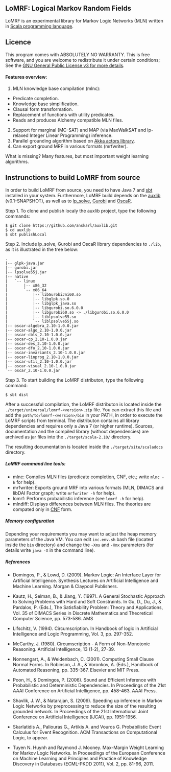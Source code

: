 ## LoMRF: Logical Markov Random Fields

LoMRF is an experimental library for Markov Logic Networks (MLN) written in [Scala programming language](http://scala-lang.org).

## Licence 

This program comes with ABSOLUTELY NO WARRANTY. This is free software, and you are welcome to redistribute it under certain conditions; See the [GNU General Public License v3 for more details](http://www.gnu.org/licenses/gpl-3.0.html).

#### Features overview:

1. MLN knowledge base compilation (mlnc):
  * Predicate completion.
  * Knowledge base simplification.
  * Clausal form transformation.
  * Replacement of functions with utility predicates.
  * Reads and produces Alchemy compatible MLN files.
2. Support for marginal (MC-SAT) and MAP (via MaxWalkSAT and lp-relaxed Integer Linear Programming) inference.
3. Parallel grounding algorithm based on [Akka actors library](http://akka.io/).
4. Can export ground MRF in various formats (mrfwriter).

What is missing? Many features, but most important weight learning algorithms.


## Instrunctions to build LoMRF from source

In order to build LoMRF from source, you need to have Java 7 and [sbt](http://www.scala-sbt.org/) installed in your system. Furthermore, LoMRF build depends on the [auxlib](https://github.com/anskarl/auxlib) (v0.1-SNAPSHOT), as well as to [lp_solve](http://lpsolve.sourceforge.net), [Gurobi](http://www.gurobi.com/) and [OscaR](http://oscarlib.bitbucket.org/).

Step 1. To clone and publish localy the auxlib project, type the following commands:

```
$ git clone https://github.com/anskarl/auxlib.git
$ cd auxlib
$ sbt publishLocal
```

Step 2. Include lp_solve, Gurobi and OscaR library dependencies to `./lib`, as it is illustrated in the tree below:

```
.
|-- glpk-java.jar
|-- gurobi.jar
|-- lpsolve55j.jar
|-- native
|   `-- linux
|       |-- x86_32
|       `-- x86_64
|           |-- libGurobiJni60.so
|           |-- libglpk.so.0
|           |-- libglpk_java.so
|           |-- libgurobi.so.6.0.0
|           |-- libgurobi60.so -> ./libgurobi.so.6.0.0
|           |-- liblpsolve55.so
|           `-- liblpsolve55j.so
|-- oscar-algebra_2.10-1.0.0.jar
|-- oscar-algo_2.10-1.0.0.jar
|-- oscar-cbls_2.10-1.0.0.jar
|-- oscar-cp_2.10-1.0.0.jar
|-- oscar-des_2.10-1.0.0.jar
|-- oscar-dfo_2.10-1.0.0.jar
|-- oscar-invariants_2.10-1.0.0.jar
|-- oscar-linprog_2.10-1.0.0.jar
|-- oscar-util_2.10-1.0.0.jar
|-- oscar-visual_2.10-1.0.0.jar
`-- oscar_2.10-1.0.0.jar

```

Step 3. To start building the LoMRF distributon, type the following command:

```
$ sbt dist
```

After a successful compilation, the LoMRF distributon is located inside the `./target/universal/lomrf-<version>.zip` file. You can extract this file and add the `path/to/lomrf-<version>/bin` in your PATH, in order to execute the LoMRF scripts from terminal. The distributon contains all library dependencies and requires only a Java 7 (or higher runtime). Sources, documentation and the compiled library (without dependencies) are archived as jar files into the `./target/scala-2.10/` directory.

The resulting documentation is located inside the `./target/site/scaladocs` directory.

##### LoMRF command line tools:

* mlnc: Compiles MLN files (predicate completion, CNF, etc.; write `mlnc -h` for help).
* mrfwriter: Exports ground MRF into various formats (MLN, DIMACS and libDAI Factor graph; write `mrfwriter -h` for help).
* lomrf: Performs probabilistic inference (see `lomrf -h` for help).
* mlndiff: Displays differences between MLN files. The theories are compated only in [CNF](http://en.wikipedia.org/wiki/Conjunctive_normal_form) form.


##### Memory configuration

Depending your requirements you may want to adjust the heap memory parameters of the Java VM. You can edit `inc.env.sh` bash file (located inside the `bin` directory) and change the `-Xms` and `-Xmx` parameters (for details write `java -X` in the command line).


##### References

* Domingos, P., & Lowd, D. (2009). Markov Logic: An Interface Layer for Artificial Intelligence. Synthesis Lectures on Artiﬁcial Intelligence and Machine Learning. Morgan & Claypool Publishers.

* Kautz, H., Selman, B., & Jiang, Y. (1997). A General Stochastic Approach to Solving Problems with Hard and Soft Constraints. In Gu, D., Du, J., & Pardalos, P. (Eds.), The Satisﬁability Problem: Theory and Applications, Vol. 35 of DIMACS Series in Discrete Mathematics and Theoretical Computer Science, pp. 573-586. AMS

* Lifschitz, V. (1994). Circumscription. In Handbook of logic in Artificial Intelligence and Logic Programming, Vol. 3, pp. 297-352.

* McCarthy, J. (1980). Circumscription - A Form of Non-Monotonic Reasoning. Artificial Intelligence, 13 (1-2), 27-39.

* Nonnengart, A., & Weidenbach, C. (2001). Computing Small Clause Normal Forms. In Robinson, J. A., & Voronkov, A. (Eds.), Handbook of Automated Reasoning, pp. 335-367. Elsevier and MIT Press.

* Poon, H., & Domingos, P. (2006). Sound and Efficient Inference with Probabilistic and Deterministic Dependencies. In Proceedings of the 21st AAAI Conference on Artificial Intelligence, pp. 458-463. AAAI Press.

* Shavlik, J. W., & Natarajan, S. (2009). Speeding up inference in Markov Logic Networks by preprocessing to reduce the size of the resulting grounded network. In Proceedings of the 21st International Joint Conference on Artificial Intelligence (IJCAI), pp. 1951-1956.

* Skarlatidis A., Paliouras G., Artikis A. and Vouros G. Probabilistic Event Calculus for Event Recognition. ACM Transactions on Computational Logic, to appear.

* Tuyen N. Huynh and Raymond J. Mooney. Max-Margin Weight Learning for Markov Logic Networks. In Proceedings of the European Conference on Machine Learning and Principles and Practice of Knowledge Discovery in Databases (ECML-PKDD 2011), Vol. 2, pp. 81-96, 2011.


